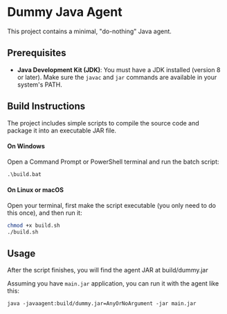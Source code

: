 # Dummy Java Agent

This project contains a minimal, "do-nothing" Java agent.

## Prerequisites

*   **Java Development Kit (JDK)**: You must have a JDK installed (version 8 or later). Make sure the `javac` and `jar` commands are available in your system's PATH.

## Build Instructions

The project includes simple scripts to compile the source code and package it into an executable JAR file.

#### On Windows

Open a Command Prompt or PowerShell terminal and run the batch script:

```cmd
.\build.bat
```

#### On Linux or macOS

Open your terminal, first make the script executable (you only need to do this once), and then run it:

```sh
chmod +x build.sh
./build.sh
```

## Usage

After the script finishes, you will find the agent JAR at build/dummy.jar

Assuming you have `main.jar` application, you can run it with the agent like this:

```
java -javaagent:build/dummy.jar=AnyOrNoArgument -jar main.jar
```

